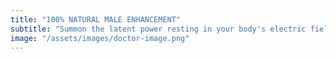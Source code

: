 ```yaml
---
title: "100% NATURAL MALE ENHANCEMENT"
subtitle: "Summon the latent power resting in your body's electric field with us. We maximize the male body's output on an atomic level."
image: "/assets/images/doctor-image.png"
---
```


